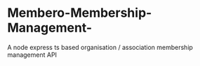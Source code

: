 # Membero-Membership-Management-
A node express ts based organisation / association membership management API
